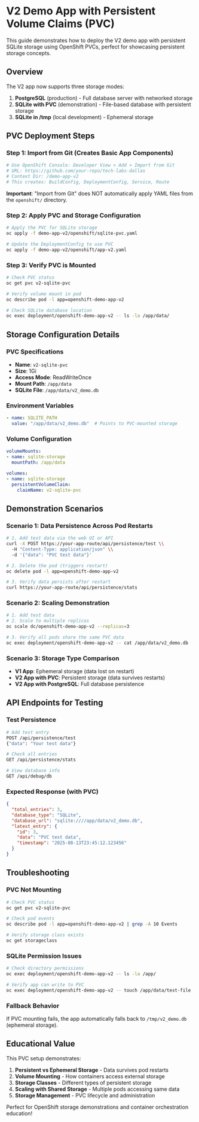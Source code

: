 # V2 Demo App with Persistent Volume Claims (PVC)

This guide demonstrates how to deploy the V2 demo app with persistent SQLite storage using OpenShift PVCs, perfect for showcasing persistent storage concepts.

## Overview

The V2 app now supports three storage modes:
1. **PostgreSQL** (production) - Full database server with networked storage
2. **SQLite with PVC** (demonstration) - File-based database with persistent storage  
3. **SQLite in /tmp** (local development) - Ephemeral storage

## PVC Deployment Steps

### Step 1: Import from Git (Creates Basic App Components)
```bash
# Use OpenShift Console: Developer View > Add > Import from Git
# URL: https://github.com/your-repo/tech-labs-dallas
# Context Dir: /demo-app-v2
# This creates: BuildConfig, DeploymentConfig, Service, Route
```

**Important**: "Import from Git" does NOT automatically apply YAML files from the `openshift/` directory.

### Step 2: Apply PVC and Storage Configuration
```bash
# Apply the PVC for SQLite storage
oc apply -f demo-app-v2/openshift/sqlite-pvc.yaml

# Update the DeploymentConfig to use PVC
oc apply -f demo-app-v2/openshift/app-v2.yaml
```

### Step 3: Verify PVC is Mounted
```bash
# Check PVC status
oc get pvc v2-sqlite-pvc

# Verify volume mount in pod
oc describe pod -l app=openshift-demo-app-v2

# Check SQLite database location
oc exec deployment/openshift-demo-app-v2 -- ls -la /app/data/
```

## Storage Configuration Details

### PVC Specifications
- **Name**: `v2-sqlite-pvc`
- **Size**: 1Gi
- **Access Mode**: ReadWriteOnce
- **Mount Path**: `/app/data`
- **SQLite File**: `/app/data/v2_demo.db`

### Environment Variables
```yaml
- name: SQLITE_PATH
  value: "/app/data/v2_demo.db"  # Points to PVC-mounted storage
```

### Volume Configuration
```yaml
volumeMounts:
- name: sqlite-storage
  mountPath: /app/data

volumes:
- name: sqlite-storage
  persistentVolumeClaim:
    claimName: v2-sqlite-pvc
```

## Demonstration Scenarios

### Scenario 1: Data Persistence Across Pod Restarts
```bash
# 1. Add test data via the web UI or API
curl -X POST https://your-app-route/api/persistence/test \\
  -H "Content-Type: application/json" \\
  -d '{"data": "PVC test data"}'

# 2. Delete the pod (triggers restart)
oc delete pod -l app=openshift-demo-app-v2

# 3. Verify data persists after restart
curl https://your-app-route/api/persistence/stats
```

### Scenario 2: Scaling Demonstration
```bash
# 1. Add test data
# 2. Scale to multiple replicas
oc scale dc/openshift-demo-app-v2 --replicas=3

# 3. Verify all pods share the same PVC data
oc exec deployment/openshift-demo-app-v2 -- cat /app/data/v2_demo.db
```

### Scenario 3: Storage Type Comparison
- **V1 App**: Ephemeral storage (data lost on restart)
- **V2 App with PVC**: Persistent storage (data survives restarts)
- **V2 App with PostgreSQL**: Full database persistence

## API Endpoints for Testing

### Test Persistence
```bash
# Add test entry
POST /api/persistence/test
{"data": "Your test data"}

# Check all entries  
GET /api/persistence/stats

# View database info
GET /api/debug/db
```

### Expected Response (with PVC)
```json
{
  "total_entries": 3,
  "database_type": "SQLite", 
  "database_url": "sqlite:////app/data/v2_demo.db",
  "latest_entry": {
    "id": 3,
    "data": "PVC test data",
    "timestamp": "2025-08-13T23:45:12.123456"
  }
}
```

## Troubleshooting

### PVC Not Mounting
```bash
# Check PVC status
oc get pvc v2-sqlite-pvc

# Check pod events
oc describe pod -l app=openshift-demo-app-v2 | grep -A 10 Events

# Verify storage class exists
oc get storageclass
```

### SQLite Permission Issues
```bash
# Check directory permissions
oc exec deployment/openshift-demo-app-v2 -- ls -la /app/

# Verify app can write to PVC
oc exec deployment/openshift-demo-app-v2 -- touch /app/data/test-file
```

### Fallback Behavior
If PVC mounting fails, the app automatically falls back to `/tmp/v2_demo.db` (ephemeral storage).

## Educational Value

This PVC setup demonstrates:
1. **Persistent vs Ephemeral Storage** - Data survives pod restarts
2. **Volume Mounting** - How containers access external storage
3. **Storage Classes** - Different types of persistent storage
4. **Scaling with Shared Storage** - Multiple pods accessing same data
5. **Storage Management** - PVC lifecycle and administration

Perfect for OpenShift storage demonstrations and container orchestration education!
